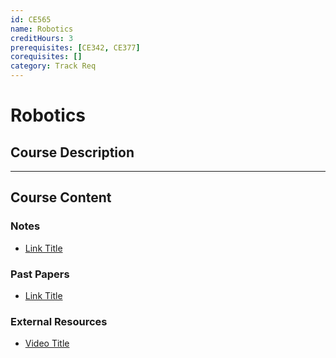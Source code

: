 ```yaml
---
id: CE565
name: Robotics
creditHours: 3
prerequisites: [CE342, CE377]
corequisites: []
category: Track Req
---
```


# Robotics

## Course Description
<Description>

---

## Course Content

### Notes
- [Link Title](https://link.com)

### Past Papers
- [Link Title](https://link.com)

### External Resources
- [Video Title](https://link.com)

